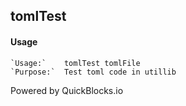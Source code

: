 ## tomlTest

#### Usage

    `Usage:`    tomlTest tomlFile
    `Purpose:`  Test toml code in utillib

Powered by QuickBlocks.io

